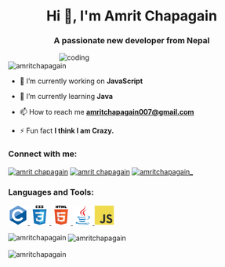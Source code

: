 <h1 align="center">Hi 👋, I'm Amrit Chapagain</h1>
<h3 align="center">A passionate new developer from Nepal</h3>
<img align="right" alt="coding" width="400" src="https://search.brave.com/images?q=animated%20coding%20gif">

<p align="left"> <img src="https://imgs.search.brave.com/jV2dw78OBO2sf1Kw0k5qxTKeSbHsA2zawt2YFprqCqk/rs:fit:860:0:0/g:ce/aHR0cHM6Ly9tZWRp/YTEuZ2lwaHkuY29t/L21lZGlhL3YxLlky/bGtQVGM1TUdJM05q/RXhOR3B1TmpCbGNU/SnZhWFp6ZURKa2Qz/YzNPSFZzWXpnemFq/VnRPV0Y1Y1dnemJI/bDVaR04wY0NabGNE/MTJNVjluYVdaelgz/TmxZWEpqYUNaamRE/MW4vMjZ0bjMzYWlU/aTFqa2w2SDYvMjAw/LmdpZg.gif" alt="amritchapagain" /> </p>

- 🔭 I’m currently working on **JavaScript**

- 🌱 I’m currently learning **Java**

- 📫 How to reach me **amritchapagain007@gmail.com**

- ⚡ Fun fact **I think I am Crazy.**

<h3 align="left">Connect with me:</h3>
<p align="left">
<a href="https://linkedin.com/in/amrit chapagain" target="blank"><img align="center" src="https://raw.githubusercontent.com/rahuldkjain/github-profile-readme-generator/master/src/images/icons/Social/linked-in-alt.svg" alt="amrit chapagain" height="30" width="40" /></a>
<a href="https://fb.com/amrit chapagain" target="blank"><img align="center" src="https://raw.githubusercontent.com/rahuldkjain/github-profile-readme-generator/master/src/images/icons/Social/facebook.svg" alt="amrit chapagain" height="30" width="40" /></a>
<a href="https://instagram.com/amritchapagain_" target="blank"><img align="center" src="https://raw.githubusercontent.com/rahuldkjain/github-profile-readme-generator/master/src/images/icons/Social/instagram.svg" alt="amritchapagain_" height="30" width="40" /></a>
</p>

<h3 align="left">Languages and Tools:</h3>
<p align="left"> <a href="https://www.cprogramming.com/" target="_blank" rel="noreferrer"> <img src="https://raw.githubusercontent.com/devicons/devicon/master/icons/c/c-original.svg" alt="c" width="40" height="40"/> </a> <a href="https://www.w3schools.com/css/" target="_blank" rel="noreferrer"> <img src="https://raw.githubusercontent.com/devicons/devicon/master/icons/css3/css3-original-wordmark.svg" alt="css3" width="40" height="40"/> </a> <a href="https://www.w3.org/html/" target="_blank" rel="noreferrer"> <img src="https://raw.githubusercontent.com/devicons/devicon/master/icons/html5/html5-original-wordmark.svg" alt="html5" width="40" height="40"/> </a> <a href="https://www.java.com" target="_blank" rel="noreferrer"> <img src="https://raw.githubusercontent.com/devicons/devicon/master/icons/java/java-original.svg" alt="java" width="40" height="40"/> </a> <a href="https://developer.mozilla.org/en-US/docs/Web/JavaScript" target="_blank" rel="noreferrer"> <img src="https://raw.githubusercontent.com/devicons/devicon/master/icons/javascript/javascript-original.svg" alt="javascript" width="40" height="40"/> </a> </p>

<p><img align="left" src="https://github-readme-stats.vercel.app/api/top-langs?username=amritchapagain&show_icons=true&locale=en&layout=compact" alt="amritchapagain" /></p>

<p>&nbsp;<img align="center" src="https://github-readme-stats.vercel.app/api?username=amritchapagain&show_icons=true&locale=en" alt="amritchapagain" /></p>

<p><img align="center" src="https://github-readme-streak-stats.herokuapp.com/?user=amritchapagain&" alt="amritchapagain" /></p>

